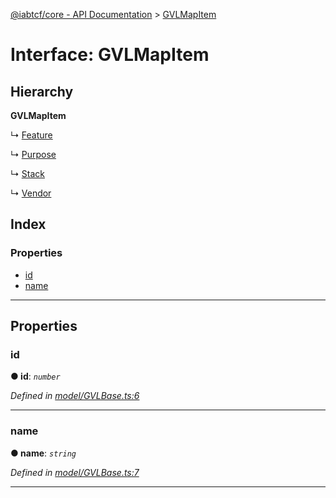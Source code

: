[@iabtcf/core - API Documentation](../README.md) > [GVLMapItem](../interfaces/gvlmapitem.md)

# Interface: GVLMapItem

## Hierarchy

**GVLMapItem**

↳  [Feature](feature.md)

↳  [Purpose](purpose.md)

↳  [Stack](stack.md)

↳  [Vendor](vendor.md)

## Index

### Properties

* [id](gvlmapitem.md#id)
* [name](gvlmapitem.md#name)

---

## Properties

<a id="id"></a>

###  id

**● id**: *`number`*

*Defined in [model/GVLBase.ts:6](https://github.com/chrispaterson/iabtcf-es/blob/6f277fe/modules/core/src/model/GVLBase.ts#L6)*

___
<a id="name"></a>

###  name

**● name**: *`string`*

*Defined in [model/GVLBase.ts:7](https://github.com/chrispaterson/iabtcf-es/blob/6f277fe/modules/core/src/model/GVLBase.ts#L7)*

___

